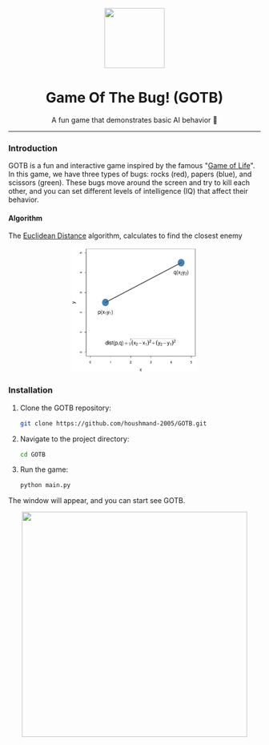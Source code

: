 <p align="center">
      <img width="120" height="120" src="readme_files/GOTB.gif">
</p>
<h1 align="center"/>Game Of The Bug! (GOTB)</h1>
<p align="center">A fun game that demonstrates basic AI behavior 🐞</p>
<hr>

### Introduction

GOTB is a fun and interactive game inspired by the famous "[Game of Life]("https://en.wikipedia.org/wiki/Conway%27s_Game_of_Life")". In this game, we have three types of bugs: rocks (red), papers (blue), and scissors (green). These bugs move around the screen and try to kill each other, and you can set different levels of intelligence (IQ) that affect their behavior.

#### Algorithm

The [Euclidean Distance](https://en.wikipedia.org/wiki/Euclidean_distance) algorithm, calculates to find the closest enemy

<p align="center">
<a href="https://bioinformatics-training.github.io/intro-machine-learning-2019/nearest-neighbours.html">
      <img width="250" height="250" src="readme_files/euclideanDistanceDiagram-1.png">
</a>
</p>

### Installation

1. Clone the GOTB repository:

   ```bash
   git clone https://github.com/houshmand-2005/GOTB.git
   ```

2. Navigate to the project directory:

   ```bash
   cd GOTB
   ```

3. Run the game:

   ```bash
   python main.py
   ```

The window will appear, and you can start see GOTB.

<div align="center">
<img src="readme_files/GOTB2.gif" width="450" height="450"/>
</div>
